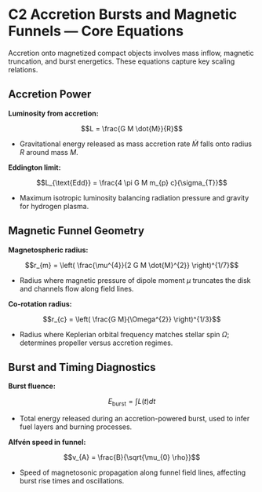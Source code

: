 # C2 Accretion Bursts and Magnetic Funnels — Core Equations

Accretion onto magnetized compact objects involves mass inflow, magnetic truncation, and burst energetics. These equations capture key scaling relations.

## Accretion Power
**Luminosity from accretion:**

$$L = \frac{G M \dot{M}}{R}$$

- Gravitational energy released as mass accretion rate $\dot{M}$ falls onto radius $R$ around mass $M$.

**Eddington limit:**

$$L_{\text{Edd}} = \frac{4 \pi G M m_{p} c}{\sigma_{T}}$$

- Maximum isotropic luminosity balancing radiation pressure and gravity for hydrogen plasma.

## Magnetic Funnel Geometry
**Magnetospheric radius:**

$$r_{m} = \left( \frac{\mu^{4}}{2 G M \dot{M}^{2}} \right)^{1/7}$$

- Radius where magnetic pressure of dipole moment $\mu$ truncates the disk and channels flow along field lines.

**Co-rotation radius:**

$$r_{c} = \left( \frac{G M}{\Omega^{2}} \right)^{1/3}$$

- Radius where Keplerian orbital frequency matches stellar spin $\Omega$; determines propeller versus accretion regimes.

## Burst and Timing Diagnostics
**Burst fluence:**

$$E_{\text{burst}} = \int L(t) dt$$

- Total energy released during an accretion-powered burst, used to infer fuel layers and burning processes.

**Alfvén speed in funnel:**

$$v_{A} = \frac{B}{\sqrt{\mu_{0} \rho}}$$

- Speed of magnetosonic propagation along funnel field lines, affecting burst rise times and oscillations.
